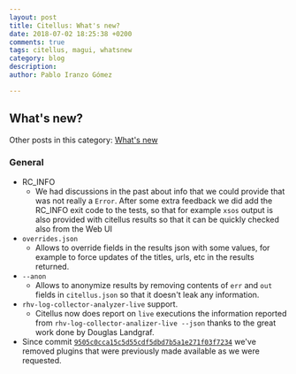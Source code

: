 ```yaml
---
layout: post
title: Citellus: What's new?
date: 2018-07-02 18:25:38 +0200
comments: true
tags: citellus, magui, whatsnew
category: blog
description:
author: Pablo Iranzo Gómez

---
```


## What's new?

Other posts in this category: [What's new]({tag}whatsnew)

### General

- RC_INFO
    - We had discussions in the past about info that we could provide that was not really a `Error`. After some extra feedback we did add the RC_INFO exit code to the tests, so that for example `xsos` output is also provided with citellus results so that it can be quickly checked also from the Web UI
- `overrides.json`
    - Allows to override fields in the results json with some values, for example to force updates of the titles, urls, etc in the results returned.
- `--anon`
    - Allows to anonymize results by removing contents of `err` and `out` fields in `citellus.json` so that it doesn't leak any information.
- `rhv-log-collector-analyzer-live` support.
    - Citellus now does report on `live` executions the information reported from `rhv-log-collector-analizer-live --json` thanks to the great work done by Douglas Landgraf.
- Since commit [`9505c0cca15c5d55cdf5dbd7b5a1e271f03f7234`](https://github.com/citellusorg/citellus/commit/9505c0cca15c5d55cdf5dbd7b5a1e271f03f7234) we've removed plugins that were previously made available as we were requested.
